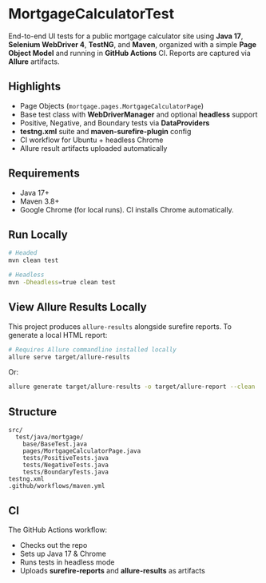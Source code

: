 # MortgageCalculatorTest

End-to-end UI tests for a public mortgage calculator site using **Java 17**, **Selenium WebDriver 4**, **TestNG**, and **Maven**, organized with a simple **Page Object Model** and running in **GitHub Actions** CI. Reports are captured via **Allure** artifacts.

## Highlights
- Page Objects (`mortgage.pages.MortgageCalculatorPage`)
- Base test class with **WebDriverManager** and optional **headless** support
- Positive, Negative, and Boundary tests via **DataProviders**
- **testng.xml** suite and **maven-surefire-plugin** config
- CI workflow for Ubuntu + headless Chrome
- Allure result artifacts uploaded automatically

## Requirements
- Java 17+
- Maven 3.8+
- Google Chrome (for local runs). CI installs Chrome automatically.

## Run Locally
```bash
# Headed
mvn clean test

# Headless
mvn -Dheadless=true clean test
```

## View Allure Results Locally
This project produces `allure-results` alongside surefire reports. To generate a local HTML report:
```bash
# Requires Allure commandline installed locally
allure serve target/allure-results
```
Or:
```bash
allure generate target/allure-results -o target/allure-report --clean
```

## Structure
```
src/
  test/java/mortgage/
    base/BaseTest.java
    pages/MortgageCalculatorPage.java
    tests/PositiveTests.java
    tests/NegativeTests.java
    tests/BoundaryTests.java
testng.xml
.github/workflows/maven.yml
```

## CI
The GitHub Actions workflow:
- Checks out the repo
- Sets up Java 17 & Chrome
- Runs tests in headless mode
- Uploads **surefire-reports** and **allure-results** as artifacts

